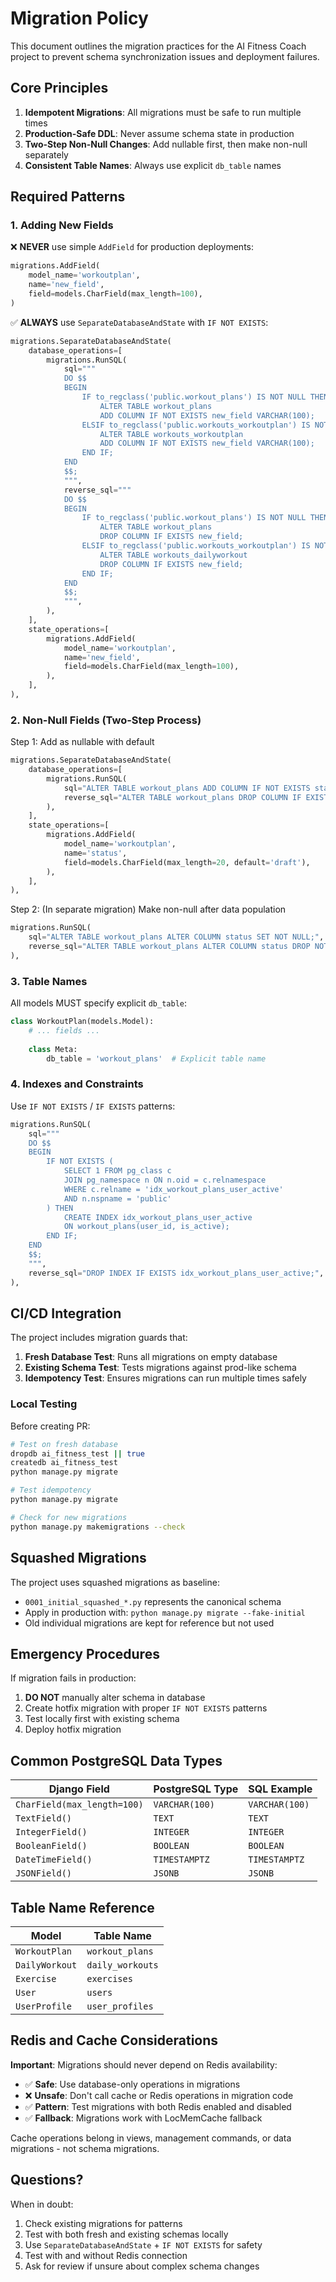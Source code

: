 # Migration Policy

This document outlines the migration practices for the AI Fitness Coach project to prevent schema synchronization issues and deployment failures.

## Core Principles

1. **Idempotent Migrations**: All migrations must be safe to run multiple times
2. **Production-Safe DDL**: Never assume schema state in production
3. **Two-Step Non-Null Changes**: Add nullable first, then make non-null separately
4. **Consistent Table Names**: Always use explicit `db_table` names

## Required Patterns

### 1. Adding New Fields

❌ **NEVER** use simple `AddField` for production deployments:
```python
migrations.AddField(
    model_name='workoutplan',
    name='new_field',
    field=models.CharField(max_length=100),
)
```

✅ **ALWAYS** use `SeparateDatabaseAndState` with `IF NOT EXISTS`:
```python
migrations.SeparateDatabaseAndState(
    database_operations=[
        migrations.RunSQL(
            sql="""
            DO $$
            BEGIN
                IF to_regclass('public.workout_plans') IS NOT NULL THEN
                    ALTER TABLE workout_plans
                    ADD COLUMN IF NOT EXISTS new_field VARCHAR(100);
                ELSIF to_regclass('public.workouts_workoutplan') IS NOT NULL THEN
                    ALTER TABLE workouts_workoutplan
                    ADD COLUMN IF NOT EXISTS new_field VARCHAR(100);
                END IF;
            END
            $$;
            """,
            reverse_sql="""
            DO $$
            BEGIN
                IF to_regclass('public.workout_plans') IS NOT NULL THEN
                    ALTER TABLE workout_plans
                    DROP COLUMN IF EXISTS new_field;
                ELSIF to_regclass('public.workouts_workoutplan') IS NOT NULL THEN
                    ALTER TABLE workouts_dailyworkout
                    DROP COLUMN IF EXISTS new_field;
                END IF;
            END
            $$;
            """,
        ),
    ],
    state_operations=[
        migrations.AddField(
            model_name='workoutplan',
            name='new_field',
            field=models.CharField(max_length=100),
        ),
    ],
),
```

### 2. Non-Null Fields (Two-Step Process)

Step 1: Add as nullable with default
```python
migrations.SeparateDatabaseAndState(
    database_operations=[
        migrations.RunSQL(
            sql="ALTER TABLE workout_plans ADD COLUMN IF NOT EXISTS status VARCHAR(20) DEFAULT 'draft';",
            reverse_sql="ALTER TABLE workout_plans DROP COLUMN IF EXISTS status;",
        ),
    ],
    state_operations=[
        migrations.AddField(
            model_name='workoutplan',
            name='status',
            field=models.CharField(max_length=20, default='draft'),
        ),
    ],
),
```

Step 2: (In separate migration) Make non-null after data population
```python
migrations.RunSQL(
    sql="ALTER TABLE workout_plans ALTER COLUMN status SET NOT NULL;",
    reverse_sql="ALTER TABLE workout_plans ALTER COLUMN status DROP NOT NULL;",
),
```

### 3. Table Names

All models MUST specify explicit `db_table`:
```python
class WorkoutPlan(models.Model):
    # ... fields ...
    
    class Meta:
        db_table = 'workout_plans'  # Explicit table name
```

### 4. Indexes and Constraints

Use `IF NOT EXISTS` / `IF EXISTS` patterns:
```python
migrations.RunSQL(
    sql="""
    DO $$
    BEGIN
        IF NOT EXISTS (
            SELECT 1 FROM pg_class c
            JOIN pg_namespace n ON n.oid = c.relnamespace
            WHERE c.relname = 'idx_workout_plans_user_active'
            AND n.nspname = 'public'
        ) THEN
            CREATE INDEX idx_workout_plans_user_active 
            ON workout_plans(user_id, is_active);
        END IF;
    END
    $$;
    """,
    reverse_sql="DROP INDEX IF EXISTS idx_workout_plans_user_active;",
),
```

## CI/CD Integration

The project includes migration guards that:

1. **Fresh Database Test**: Runs all migrations on empty database
2. **Existing Schema Test**: Tests migrations against prod-like schema
3. **Idempotency Test**: Ensures migrations can run multiple times safely

### Local Testing

Before creating PR:
```bash
# Test on fresh database
dropdb ai_fitness_test || true
createdb ai_fitness_test
python manage.py migrate

# Test idempotency
python manage.py migrate

# Check for new migrations
python manage.py makemigrations --check
```

## Squashed Migrations

The project uses squashed migrations as baseline:
- `0001_initial_squashed_*.py` represents the canonical schema
- Apply in production with: `python manage.py migrate --fake-initial`
- Old individual migrations are kept for reference but not used

## Emergency Procedures

If migration fails in production:

1. **DO NOT** manually alter schema in database
2. Create hotfix migration with proper `IF NOT EXISTS` patterns
3. Test locally first with existing schema
4. Deploy hotfix migration

## Common PostgreSQL Data Types

| Django Field | PostgreSQL Type | SQL Example |
|--------------|----------------|-------------|
| `CharField(max_length=100)` | `VARCHAR(100)` | `VARCHAR(100)` |
| `TextField()` | `TEXT` | `TEXT` |
| `IntegerField()` | `INTEGER` | `INTEGER` |
| `BooleanField()` | `BOOLEAN` | `BOOLEAN` |
| `DateTimeField()` | `TIMESTAMPTZ` | `TIMESTAMPTZ` |
| `JSONField()` | `JSONB` | `JSONB` |

## Table Name Reference

| Model | Table Name |
|-------|------------|
| `WorkoutPlan` | `workout_plans` |
| `DailyWorkout` | `daily_workouts` |
| `Exercise` | `exercises` |
| `User` | `users` |
| `UserProfile` | `user_profiles` |

## Redis and Cache Considerations

**Important**: Migrations should never depend on Redis availability:

- ✅ **Safe**: Use database-only operations in migrations
- ❌ **Unsafe**: Don't call cache or Redis operations in migration code
- ✅ **Pattern**: Test migrations with both Redis enabled and disabled
- ✅ **Fallback**: Migrations work with LocMemCache fallback

Cache operations belong in views, management commands, or data migrations - not schema migrations.

## Questions?

When in doubt:
1. Check existing migrations for patterns
2. Test with both fresh and existing schemas locally
3. Use `SeparateDatabaseAndState` + `IF NOT EXISTS` for safety
4. Test with and without Redis connection
5. Ask for review if unsure about complex schema changes